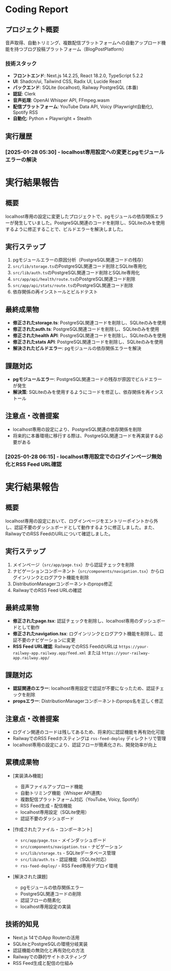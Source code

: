 # Coding Report

## プロジェクト概要
音声取得、自動トリミング、複数配信プラットフォームへの自動アップロード機能を持つブログ投稿プラットフォーム（BlogPostPlatform）

### 技術スタック
- **フロントエンド**: Next.js 14.2.25, React 18.2.0, TypeScript 5.2.2
- **UI**: Shadcn/ui, Tailwind CSS, Radix UI, Lucide React
- **バックエンド**: SQLite (localhost), Railway PostgreSQL (本番)
- **認証**: Clerk
- **音声処理**: OpenAI Whisper API, FFmpeg.wasm
- **配信プラットフォーム**: YouTube Data API, Voicy (Playwright自動化), Spotify RSS
- **自動化**: Python + Playwright + Stealth

## 実行履歴

### [2025-01-28 05:30] - localhost専用設定への変更とpgモジュールエラーの解決

# 実行結果報告

## 概要
localhost専用の設定に変更したプロジェクトで、pgモジュールの依存関係エラーが発生していました。PostgreSQL関連のコードを削除し、SQLiteのみを使用するように修正することで、ビルドエラーを解決しました。

## 実行ステップ
1. pgモジュールエラーの原因分析（PostgreSQL関連コードの残存）
2. `src/lib/storage.ts`のPostgreSQL関連コード削除とSQLite専用化
3. `src/lib/auth.ts`のPostgreSQL関連コード削除とSQLite専用化
4. `src/app/api/health/route.ts`のPostgreSQL関連コード削除
5. `src/app/api/stats/route.ts`のPostgreSQL関連コード削除
6. 依存関係の再インストールとビルドテスト

## 最終成果物
- **修正されたstorage.ts**: PostgreSQL関連コードを削除し、SQLiteのみを使用
- **修正されたauth.ts**: PostgreSQL関連コードを削除し、SQLiteのみを使用
- **修正されたhealth API**: PostgreSQL関連コードを削除し、SQLiteのみを使用
- **修正されたstats API**: PostgreSQL関連コードを削除し、SQLiteのみを使用
- **解決されたビルドエラー**: pgモジュールの依存関係エラーを解決

## 課題対応
- **pgモジュールエラー**: PostgreSQL関連コードの残存が原因でビルドエラーが発生
- **解決策**: SQLiteのみを使用するようにコードを修正し、依存関係を再インストール

## 注意点・改善提案
- localhost専用の設定により、PostgreSQL関連の依存関係を削除
- 将来的に本番環境に移行する際は、PostgreSQL関連コードを再実装する必要がある

### [2025-01-28 06:15] - localhost専用設定でのログインページ無効化とRSS Feed URL確認

# 実行結果報告

## 概要
localhost専用の設定において、ログインページをエントリーポイントから外し、認証不要のダッシュボードとして動作するように修正しました。また、RailwayでのRSS FeedのURLについて確認しました。

## 実行ステップ
1. メインページ（`src/app/page.tsx`）から認証チェックを削除
2. ナビゲーションコンポーネント（`src/components/navigation.tsx`）からログインリンクとログアウト機能を削除
3. DistributionManagerコンポーネントのprops修正
4. RailwayでのRSS Feed URLの確認

## 最終成果物
- **修正されたpage.tsx**: 認証チェックを削除し、localhost専用のダッシュボードとして動作
- **修正されたnavigation.tsx**: ログインリンクとログアウト機能を削除し、認証不要のナビゲーションに変更
- **RSS Feed URL確認**: RailwayでのRSS FeedのURLは `https://your-railway-app.railway.app/feed.xml` または `https://your-railway-app.railway.app/`

## 課題対応
- **認証関連のエラー**: localhost専用設定で認証が不要になったため、認証チェックを削除
- **propsエラー**: DistributionManagerコンポーネントのprops名を正しく修正

## 注意点・改善提案
- ログイン関連のコードは残してあるため、将来的に認証機能を再有効化可能
- RailwayでのRSS Feedホスティングは `rss-feed-deploy` ディレクトリで管理
- localhost専用の設定により、認証フローが簡素化され、開発効率が向上

## 累積成果物
- [実装済み機能]
  - 音声ファイルアップロード機能
  - 自動トリミング機能（Whisper API連携）
  - 複数配信プラットフォーム対応（YouTube, Voicy, Spotify）
  - RSS Feed生成・配信機能
  - localhost専用設定（SQLite使用）
  - 認証不要のダッシュボード

- [作成されたファイル・コンポーネント]
  - `src/app/page.tsx` - メインダッシュボード
  - `src/components/navigation.tsx` - ナビゲーション
  - `src/lib/storage.ts` - SQLiteデータベース管理
  - `src/lib/auth.ts` - 認証機能（SQLite対応）
  - `rss-feed-deploy/` - RSS Feed専用デプロイ環境

- [解決された課題]
  - pgモジュールの依存関係エラー
  - PostgreSQL関連コードの削除
  - 認証フローの簡素化
  - localhost専用設定の実装

## 技術的知見
- Next.js 14でのApp Routerの活用
- SQLiteとPostgreSQLの環境分岐実装
- 認証機能の無効化と再有効化の方法
- Railwayでの静的サイトホスティング
- RSS Feed生成と配信の仕組み